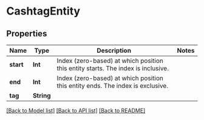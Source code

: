 # CashtagEntity

## Properties
Name | Type | Description | Notes
------------ | ------------- | ------------- | -------------
**start** | **Int** | Index (zero-based) at which position this entity starts.  The index is inclusive. | 
**end** | **Int** | Index (zero-based) at which position this entity ends.  The index is exclusive. | 
**tag** | **String** |  | 

[[Back to Model list]](../README.md#documentation-for-models) [[Back to API list]](../README.md#documentation-for-api-endpoints) [[Back to README]](../README.md)



